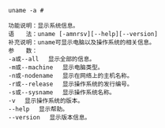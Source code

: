     uname -a #

    功能说明：显示系统信息。
    语　　法：uname [-amnrsv][--help][--version]
    补充说明：uname可显示电脑以及操作系统的相关信息。
    参　　数：
    -a或--all 　显示全部的信息。
    -m或--machine 　显示电脑类型。
    -n或-nodename 　显示在网络上的主机名称。
    -r或--release 　显示操作系统的发行编号。
    -s或--sysname 　显示操作系统名称。
    -v 　显示操作系统的版本。
    --help 　显示帮助。
    --version 　显示版本信息。
